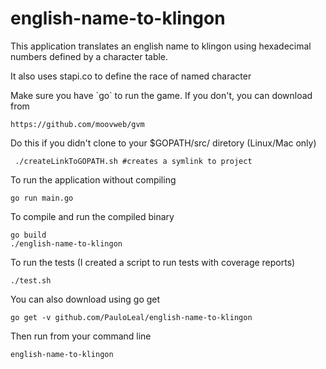 # english-name-to-klingon

This application translates an english name to klingon using hexadecimal numbers defined by a character table.

It also uses stapi.co to define the race of named character

Make sure you have \`go\` to run the game. If you don't, you can download from 

    https://github.com/moovweb/gvm


Do this if you didn't clone to your $GOPATH/src/ diretory (Linux/Mac only)
     
     ./createLinkToGOPATH.sh #creates a symlink to project

To run the application without compiling

    go run main.go
    
To compile and run the compiled binary

    go build
    ./english-name-to-klingon

To run the tests (I created a script to run tests with coverage reports)

    ./test.sh

You can also download using go get

    go get -v github.com/PauloLeal/english-name-to-klingon

Then run from your command line

    english-name-to-klingon


